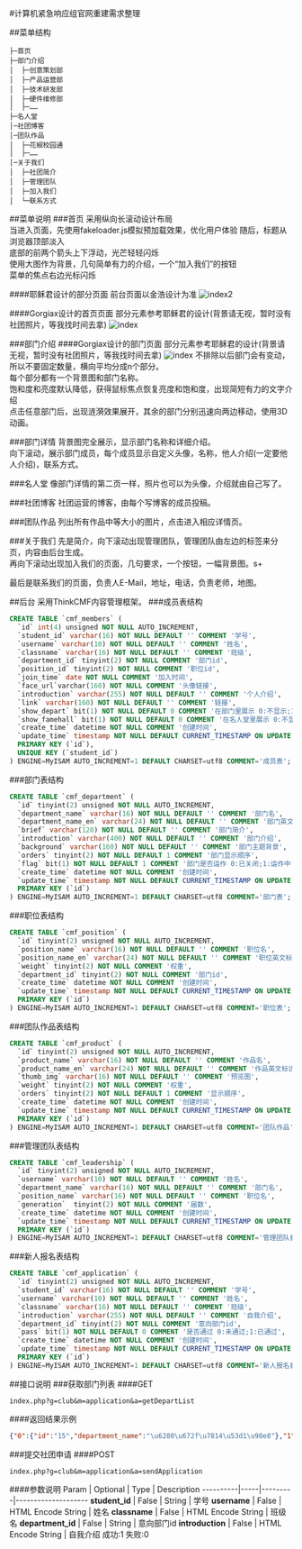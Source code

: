 #计算机紧急响应组官网重建需求整理

##菜单结构
```
├─首页
├─部门介绍  
│  ├─创意策划部
│  ├─产品运营部
│  ├─技术研发部
│  ├─硬件维修部
│  ├─……
├─名人堂
│─社团博客
│─团队作品
│  ├─花椒校园通
│  ├─……
│─关于我们
│  ├─社团简介
│  ├─管理团队
│  ├─加入我们
│  └─联系方式
```
##菜单说明
###首页
采用纵向长滚动设计布局  
当进入页面，先使用fakeloader.js模拟预加载效果，优化用户体验
随后，标题从浏览器顶部淡入  
底部的前两个箭头上下浮动，光芒轻轻闪烁  
使用大图作为背景，几句简单有力的介绍，一个“加入我们”的按钮  
菜单的焦点右边光标闪烁  

####耶稣君设计的部分页面
前台页面以金浩设计为准
![index2](./img/index2.png)

####Gorgiax设计的首页页面
部分元素参考耶稣君的设计(背景请无视，暂时没有社团照片，等我找时间去拿)
![index](./img/index.png)

###部门介绍
####Gorgiax设计的部门页面
部分元素参考耶稣君的设计(背景请无视，暂时没有社团照片，等我找时间去拿)
![index](./img/department.png)
不排除以后部门会有变动，所以不要固定数量，横向平均分成n个部分。  
每个部分都有一个背景图和部门名称。  
饱和度和亮度默认降低，获得鼠标焦点恢复亮度和饱和度，出现简短有力的文字介绍  
点击任意部门后，出现涟漪效果展开，其余的部门分别迅速向两边移动，使用3D动画。

###部门详情
背景图完全展示，显示部门名称和详细介绍。  
向下滚动，展示部门成员，每个成员显示自定义头像，名称，他人介绍(一定要他人介绍)，联系方式。

###名人堂
像部门详情的第二页一样，照片也可以为头像，介绍就由自己写了。

###社团博客
社团运营的博客，由每个写博客的成员投稿。

###团队作品
列出所有作品中等大小的图片，点击进入相应详情页。

###关于我们
先是简介，向下滚动出现管理团队，管理团队由左边的标签来分页，内容由后台生成。  
再向下滚动出现加入我们的页面，几句要求，一个按钮，一幅背景图。s+

最后是联系我们的页面，负责人E-Mail，地址，电话，负责老师，地图。


##后台
采用ThinkCMF内容管理框架。
###成员表结构
```SQL
CREATE TABLE `cmf_members` (
  `id` int(4) unsigned NOT NULL AUTO_INCREMENT,
  `student_id` varchar(16) NOT NULL DEFAULT '' COMMENT '学号',
  `username` varchar(10) NOT NULL DEFAULT '' COMMENT '姓名',
  `classname` varchar(16) NOT NULL DEFAULT '' COMMENT '班级',
  `department_id` tinyint(2) NOT NULL COMMENT '部门id',
  `position_id` tinyint(2) NOT NULL COMMENT '职位id',
  `join_time` date NOT NULL COMMENT '加入时间',
  `face_url`varchar(160) NOT NULL COMMENT '头像链接',
  `introduction` varchar(255) NOT NULL DEFAULT '' COMMENT '个人介绍',
  `link` varchar(160) NOT NULL DEFAULT '' COMMENT '链接',
  `show_depart` bit(1) NOT NULL DEFAULT 0 COMMENT '在部门里展示 0:不显示;1:显示',
  `show_famehall` bit(1) NOT NULL DEFAULT 0 COMMENT '在名人堂里展示 0:不显示;1:显示',
  `create_time` datetime NOT NULL COMMENT '创建时间',
  `update_time` timestamp NOT NULL DEFAULT CURRENT_TIMESTAMP ON UPDATE CURRENT_TIMESTAMP COMMENT '更新时间',
  PRIMARY KEY (`id`),
  UNIQUE KEY (`student_id`)
) ENGINE=MyISAM AUTO_INCREMENT=1 DEFAULT CHARSET=utf8 COMMENT='成员表';
```
###部门表结构
```SQL
CREATE TABLE `cmf_department` (
  `id` tinyint(2) unsigned NOT NULL AUTO_INCREMENT,
  `department_name` varchar(16) NOT NULL DEFAULT '' COMMENT '部门名',
  `department_name_en` varchar(24) NOT NULL DEFAULT '' COMMENT '部门英文标识',
  `brief` varchar(120) NOT NULL DEFAULT '' COMMENT '部门简介',
  `introduction` varchar(400) NOT NULL DEFAULT '' COMMENT '部门介绍',
  `background` varchar(160) NOT NULL DEFAULT '' COMMENT '部门主题背景',
  `orders` tinyint(2) NOT NULL DEFAULT 1 COMMENT '部门显示顺序',
  `flag` bit(1) NOT NULL DEFAULT 1 COMMENT '部门是否运作 0:已关闭;1:运作中',
  `create_time` datetime NOT NULL COMMENT '创建时间',
  `update_time` timestamp NOT NULL DEFAULT CURRENT_TIMESTAMP ON UPDATE CURRENT_TIMESTAMP COMMENT '更新时间',
  PRIMARY KEY (`id`)
) ENGINE=MyISAM AUTO_INCREMENT=1 DEFAULT CHARSET=utf8 COMMENT='部门表';
```

###职位表结构
```SQL
CREATE TABLE `cmf_position` (
  `id` tinyint(2) unsigned NOT NULL AUTO_INCREMENT,
  `position_name` varchar(16) NOT NULL DEFAULT '' COMMENT '职位名',
  `position_name_en` varchar(24) NOT NULL DEFAULT '' COMMENT '职位英文标识',
  `weight` tinyint(2) NOT NULL COMMENT '权重',
  `department_id` tinyint(2) NOT NULL COMMENT '部门id',
  `create_time` datetime NOT NULL COMMENT '创建时间',
  `update_time` timestamp NOT NULL DEFAULT CURRENT_TIMESTAMP ON UPDATE CURRENT_TIMESTAMP COMMENT '更新时间',
  PRIMARY KEY (`id`)
) ENGINE=MyISAM AUTO_INCREMENT=1 DEFAULT CHARSET=utf8 COMMENT='职位表';
```

###团队作品表结构
```SQL
CREATE TABLE `cmf_product` (
  `id` tinyint(2) unsigned NOT NULL AUTO_INCREMENT,
  `product_name` varchar(16) NOT NULL DEFAULT '' COMMENT '作品名',
  `product_name_en` varchar(24) NOT NULL DEFAULT '' COMMENT '作品英文标识',
  `thumb_img` varchar(16) NOT NULL DEFAULT '' COMMENT '预览图',
  `weight` tinyint(2) NOT NULL COMMENT '权重',
  `orders` tinyint(2) NOT NULL DEFAULT 1 COMMENT '显示顺序',
  `create_time` datetime NOT NULL COMMENT '创建时间',
  `update_time` timestamp NOT NULL DEFAULT CURRENT_TIMESTAMP ON UPDATE CURRENT_TIMESTAMP COMMENT '更新时间',
  PRIMARY KEY (`id`)
) ENGINE=MyISAM AUTO_INCREMENT=1 DEFAULT CHARSET=utf8 COMMENT='团队作品';
```

###管理团队表结构
```SQL
CREATE TABLE `cmf_leadership` (
  `id` tinyint(2) unsigned NOT NULL AUTO_INCREMENT,
  `username` varchar(10) NOT NULL DEFAULT '' COMMENT '姓名',
  `department_name` varchar(16) NOT NULL DEFAULT '' COMMENT '部门名',
  `position_name` varchar(16) NOT NULL DEFAULT '' COMMENT '职位名',
  `generation`  tinyint(2) NOT NULL COMMENT '届数',
  `create_time` datetime NOT NULL COMMENT '创建时间',
  `update_time` timestamp NOT NULL DEFAULT CURRENT_TIMESTAMP ON UPDATE CURRENT_TIMESTAMP COMMENT '更新时间',
  PRIMARY KEY (`id`)
) ENGINE=MyISAM AUTO_INCREMENT=1 DEFAULT CHARSET=utf8 COMMENT='管理团队表';
```

###新人报名表结构
```SQL
CREATE TABLE `cmf_application` (
  `id` tinyint(2) unsigned NOT NULL AUTO_INCREMENT,
  `student_id` varchar(16) NOT NULL DEFAULT '' COMMENT '学号',
  `username` varchar(10) NOT NULL DEFAULT '' COMMENT '姓名',
  `classname` varchar(16) NOT NULL DEFAULT '' COMMENT '班级',
  `introduction` varchar(255) NOT NULL DEFAULT '' COMMENT '自我介绍',
  `department_id` tinyint(2) NOT NULL COMMENT '意向部门id',
  `pass` bit(1) NOT NULL DEFAULT 0 COMMENT '是否通过 0:未通过;1:已通过',
  `create_time` datetime NOT NULL COMMENT '创建时间',
  `update_time` timestamp NOT NULL DEFAULT CURRENT_TIMESTAMP ON UPDATE CURRENT_TIMESTAMP COMMENT '更新时间',
  PRIMARY KEY (`id`)
) ENGINE=MyISAM AUTO_INCREMENT=1 DEFAULT CHARSET=utf8 COMMENT='新人报名表';
```

##接口说明
###获取部门列表
####GET
```
index.php?g=club&m=application&a=getDepartList
```
####返回结果示例
```json
{"0":{"id":"15","department_name":"\u6280\u672f\u7814\u53d1\u90e8"},"1":{"id":"16","department_name":"\u786c\u4ef6\u7ef4\u4fee\u90e8"},"2":{"id":"17","department_name":"\u4ea7\u54c1\u8bbe\u8ba1\u90e8"},"3":{"id":"18","department_name":"\u521b\u610f\u7b56\u5212\u90e8"},"referer":"","state":"fail"}
```
###提交社团申请
####POST
```
index.php?g=club&m=application&a=sendApplication
```

####参数说明
Param | Optional | Type | Description
----------|-----|---------|--------------------
**student_id** | False | String | 学号
**username** | False | HTML Encode String | 姓名
**classname** | False | HTML Encode String | 班级名
**department_id** | False | String | 意向部门id
**introduction** | False | HTML Encode String | 自我介绍
成功:1
失败:0